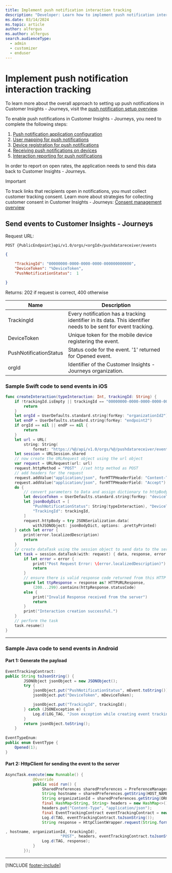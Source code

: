 ```yaml
---
title: Implement push notification interaction tracking
description: "Developer: Learn how to implement push notification interactions in Customer Insights - Journeys."
ms.date: 03/14/2024
ms.topic: article
author: alfergus
ms.author: alfergus
search.audienceType: 
  - admin
  - customizer
  - enduser
---
```


# Implement push notification interaction tracking

To learn more about the overall approach to setting up push notifications in Customer Insights - Journeys, visit the [push notification setup overview](push-setup-overview.md).

To enable push notifications in Customer Insights - Journeys, you need to complete the following steps:

1. [Push notification application configuration](push-notifications-setup.md)
1. [User mapping for push notifications](developer-push-user-mapping.md)
1. [Device registration for push notifications](developer-push-device-registration.md)
1. [Receiving push notifications on devices](developer-notifications.md)
1. [Interaction reporting for push notifications](developer-push-interactions.md)

In order to report on open rates, the application needs to send this data back to Customer Insights - Journeys.

> [!IMPORTANT]
> To track links that recipients open in notifications, you must collect customer tracking consent. Learn more about strategies for collecting customer consent in Customer Insights - Journeys: [Consent management overview](real-time-marketing-compliance-settings.md)

## Send events to Customer Insights - Journeys

Request URL:

```HTTP
POST {PublicEndpoint}api/v1.0/orgs/<orgId>/pushdatareceiver/events
```

```JSON
{ 

    "TrackingId": "00000000-0000-0000-0000-000000000000", 
    "DeviceToken": "%DeviceToken", 
    "PushNotificationStatus":  1

} 
```

Returns: 202 if request is correct, 400 otherwise

|Name|Description|
|---|---|
|TrackingId|Every notification has a tracking identifier in its data. This identifier needs to be sent for event tracking.|
|DeviceToken|Unique token for the mobile device registering the event.|
|PushNotificationStatus|Status code for the event. '1' returned for Opened event.|
|orgId|Identifier of the Customer Insights - Journeys organization.|

### Sample Swift code to send events in iOS

```SWIFT
func createInteraction(typeInteraction: Int, trackingId: String) {
    if !trackingId.isEmpty || trackingId == "00000000-0000-0000-0000-000000000000" {
        return
    }
    let orgId = UserDefaults.standard.string(forKey: "organizationId2")
    let endP = UserDefaults.standard.string(forKey: "endpoint2")
    if orgId == nil || endP == nil {
        return
    }
    let url = URL(
        string: String(
            format: "https://%@/api/v1.0/orgs/%@/pushdatareceiver/events", endP ?? "", orgId ?? ""))!
    let session = URLSession.shared
    // now create the URLRequest object using the url object
    var request = URLRequest(url: url)
    request.httpMethod = "POST"  //set http method as POST
    // add headers for the request
    request.addValue("application/json", forHTTPHeaderField: "Content-Type")  // change as per server requirements
    request.addValue("application/json", forHTTPHeaderField: "Accept")
    do {
        // convert parameters to Data and assign dictionary to httpBody of request
        let deviceToken = UserDefaults.standard.string(forKey: "deviceToken")
        let jsonBodyDict = [
            "PushNotificationStatus": String(typeInteraction), "DeviceToken": deviceToken,
            "TrackingId": trackingId,
        ]
        request.httpBody = try JSONSerialization.data(
            withJSONObject: jsonBodyDict, options: .prettyPrinted)
    } catch let error {
        print(error.localizedDescription)
        return
    }
    // create dataTask using the session object to send data to the server
    let task = session.dataTask(with: request) { data, response, error in
        if let error = error {
            print("Post Request Error: \(error.localizedDescription)")
            return
        }
        // ensure there is valid response code returned from this HTTP response
        guard let ttpResponse = response as? HTTPURLResponse,
            (200...299).contains(httpResponse.statusCode)
        else {
            print("Invalid Response received from the server")
            return
        }
        print("Interaction creation successful.")
    }
    // perform the task
    task.resume()
}

```

---

### Sample Java code to send events in Android

#### Part 1: Generate the payload

```JAVA
EventTrackingContract: 
public String toJsonString() { 
        JSONObject jsonObject = new JSONObject(); 
        try { 
            jsonObject.put("PushNotificationStatus", mEvent.toString()); 
            jsonObject.put("DeviceToken", mDeviceToken); 

            jsonObject.put("TrackingId", trackingId); 
        } catch (JSONException e) { 
            Log.d(LOG_TAG, "Json exception while creating event tracking contract: " + e.getMessage()); 
        } 
        return jsonObject.toString(); 
    } 
 
EventTypeEnum: 
public enum EventType {
    Opened(1); 
}
```

#### Part 2: HttpClient for sending the event to the server

```JAVA
AsyncTask.execute(new Runnable() { 
            @Override 
            public void run() { 
                SharedPreferences sharedPreferences = PreferenceManager.getDefaultSharedPreferences(context); 
                String hostname = sharedPreferences.getString(HOST_NAME, ""); 
                String organizationId = sharedPreferences.getString(ORGANIZATION_ID, ""); 
                final HashMap<String, String> headers = new HashMap<>(); 
                headers.put("Content-Type", "application/json"); 
                final EventTrackingContract eventTrackingContract = new EventTrackingContract(event); 
                Log.d(TAG, eventTrackingContract.toJsonString()); 
                String response = HttpClientWrapper.request(String.format("https://%s/api/v1.0/orgs/%s/pushdatareceiver/events" 

, hostname, organizationId, trackingId), 
                        "POST", headers, eventTrackingContract.toJsonString()); 
                Log.d(TAG, response); 
            } 
        }); 
```

---

[!INCLUDE [footer-include](./includes/footer-banner.md)]